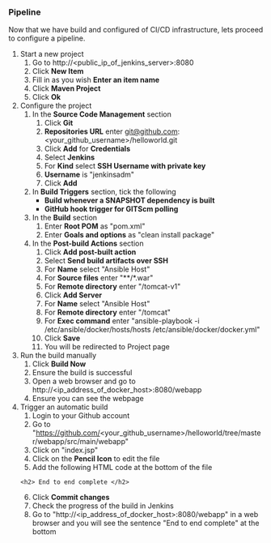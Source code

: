 ### Pipeline

Now that we have build and configured of CI/CD infrastructure, lets proceed to configure a pipeline.

1. Start a new project
    1. Go to http://<public_ip_of_jenkins_server>:8080
    2. Click **New Item**
    3. Fill in as you wish **Enter an item name**
    4. Click **Maven Project**
    5. Click **Ok**
2. Configure the project
    1. In the **Source Code Management** section
        1. Click **Git**
        2. **Repositories URL** enter git@github.com:<your_github_username>/helloworld.git
        3. Click **Add** for **Credentials**
        4. Select **Jenkins**
        5. For **Kind** select **SSH Username with private key**
        6. **Username** is "jenkinsadm"
        7. Click **Add**
    2. In **Build Triggers** section, tick the following
        - **Build whenever a SNAPSHOT dependency is built**
        - **GitHub hook trigger for GITScm polling**
    3. In the **Build** section
        1. Enter **Root POM** as "pom.xml"
        2. Enter **Goals and options** as "clean install package"
    4. In the **Post-build Actions** section
        1. Click **Add post-built action**
        2. Select **Send build artifacts over SSH**
        3. For **Name** select "Ansible Host"
        4. For **Source files** enter "**/*.war"
        5. For **Remote directory** enter "/tomcat-v1"
        6. Click **Add Server**
        7. For **Name** select "Ansible Host"
        8. For **Remote directory** enter "/tomcat"
        9. For **Exec command** enter "ansible-playbook -i /etc/ansible/docker/hosts/hosts /etc/ansible/docker/docker.yml"
        10. Click **Save**
        11. You will be redirected to Project page
3. Run the build manually
    1. Click **Build Now**
    2. Ensure the build is successful
    3. Open a web browser and go to http://<ip_address_of_docker_host>:8080/webapp
    4. Ensure you can see the webpage
4. Trigger an automatic build
    1. Login to your Github account
    2. Go to "https://github.com/<your_github_username>/helloworld/tree/master/webapp/src/main/webapp"
    3. Click on "index.jsp"
    4. Click on the **Pencil Icon** to edit the file
    5. Add the following HTML code at the bottom of the file
    ```
    <h2> End to end complete </h2>
    ```
    6. Click **Commit changes**
    7. Check the progress of the build in Jenkins
    8. Go to "http://<ip_address_of_docker_host>:8080/webapp" in a web browser and you will see the sentence "End to end complete" at the bottom
    
    
        
